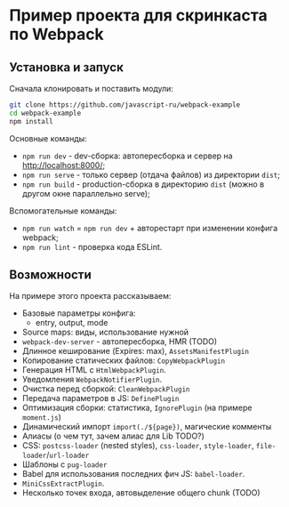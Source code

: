 # Пример проекта для скринкаста по Webpack

## Установка и запуск

Сначала клонировать и поставить модули:
```bash
git clone https://github.com/javascript-ru/webpack-example
cd webpack-example
npm install
```

Основные команды:

* `npm run dev` - dev-сборка: автопересборка и сервер на <http://localhost:8000/>;
* `npm run serve` - только сервер (отдача файлов) из директории `dist`;
* `npm run build` - production-сборка в директорию `dist` (можно в другом окне параллельно serve);

Вспомогательные команды:

* `npm run watch` = `npm run dev` + авторестарт при изменении конфига webpack;
* `npm run lint` - проверка кода ESLint.

## Возможности

На примере этого проекта рассказываем:

* Базовые параметры конфига:
  - entry, output, mode
* Source maps: виды, использование нужной
* `webpack-dev-server` - автопересборка, HMR (TODO)
* Длинное кеширование (Expires: max), `AssetsManifestPlugin`
* Копирование статических файлов: `CopyWebpackPlugin`
* Генерация HTML c `HtmlWebpackPlugin`.
* Уведомления `WebpackNotifierPlugin`.
* Очистка перед сборкой: `CleanWebpackPlugin`
* Передача параметров в JS: `DefinePlugin`
* Оптимизация сборки: статистика, `IgnorePlugin` (на примере `moment.js`)
* Динамический импорт `import(./${page})`, магические комменты
* Алиасы (о чем тут, зачем алиас для Lib TODO?)
* CSS: `postcss-loader` (nested styles), `css-loader`, `style-loader`, `file-loader`/`url-loader`
* Шаблоны с `pug-loader`
* Babel для использования последних фич JS: `babel-loader`.
* `MiniCssExtractPlugin`.
* Несколько точек входа, автовыделение общего chunk (TODO)


